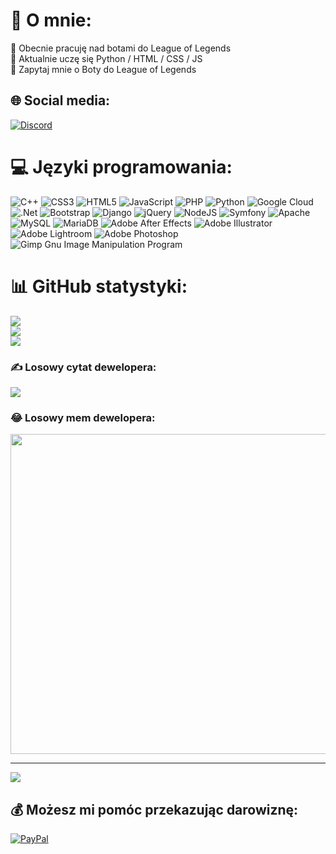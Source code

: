 <!-- https://gprm.itsvg.in/ -->

# 💫 O mnie:
🔭 Obecnie pracuję nad botami do League of Legends <br>
🌱 Aktualnie uczę się Python / HTML / CSS / JS <br>
💬 Zapytaj mnie o Boty do League of Legends


## 🌐 Social media:
[![Discord](https://img.shields.io/badge/Discord-%237289DA.svg?logo=discord&logoColor=white)](https://discord.gg/#7187) 

# 💻 Języki programowania:
![C++](https://img.shields.io/badge/c++-%2300599C.svg?style=for-the-badge&logo=c%2B%2B&logoColor=white) ![CSS3](https://img.shields.io/badge/css3-%231572B6.svg?style=for-the-badge&logo=css3&logoColor=white) ![HTML5](https://img.shields.io/badge/html5-%23E34F26.svg?style=for-the-badge&logo=html5&logoColor=white) ![JavaScript](https://img.shields.io/badge/javascript-%23323330.svg?style=for-the-badge&logo=javascript&logoColor=%23F7DF1E) ![PHP](https://img.shields.io/badge/php-%23777BB4.svg?style=for-the-badge&logo=php&logoColor=white) ![Python](https://img.shields.io/badge/python-3670A0?style=for-the-badge&logo=python&logoColor=ffdd54) ![Google Cloud](https://img.shields.io/badge/Google%20Cloud-%234285F4.svg?style=for-the-badge&logo=google-cloud&logoColor=white) ![.Net](https://img.shields.io/badge/.NET-5C2D91?style=for-the-badge&logo=.net&logoColor=white) ![Bootstrap](https://img.shields.io/badge/bootstrap-%23563D7C.svg?style=for-the-badge&logo=bootstrap&logoColor=white) ![Django](https://img.shields.io/badge/django-%23092E20.svg?style=for-the-badge&logo=django&logoColor=white) ![jQuery](https://img.shields.io/badge/jquery-%230769AD.svg?style=for-the-badge&logo=jquery&logoColor=white) ![NodeJS](https://img.shields.io/badge/node.js-6DA55F?style=for-the-badge&logo=node.js&logoColor=white) ![Symfony](https://img.shields.io/badge/symfony-%23000000.svg?style=for-the-badge&logo=symfony&logoColor=white) ![Apache](https://img.shields.io/badge/apache-%23D42029.svg?style=for-the-badge&logo=apache&logoColor=white) ![MySQL](https://img.shields.io/badge/mysql-%2300f.svg?style=for-the-badge&logo=mysql&logoColor=white) ![MariaDB](https://img.shields.io/badge/MariaDB-003545?style=for-the-badge&logo=mariadb&logoColor=white) ![Adobe After Effects](https://img.shields.io/badge/Adobe%20After%20Effects-9999FF.svg?style=for-the-badge&logo=Adobe%20After%20Effects&logoColor=white) ![Adobe Illustrator](https://img.shields.io/badge/adobeillustrator-%23FF9A00.svg?style=for-the-badge&logo=adobeillustrator&logoColor=white) ![Adobe Lightroom](https://img.shields.io/badge/Adobe%20Lightroom-31A8FF.svg?style=for-the-badge&logo=Adobe%20Lightroom&logoColor=white) ![Adobe Photoshop](https://img.shields.io/badge/adobephotoshop-%2331A8FF.svg?style=for-the-badge&logo=adobephotoshop&logoColor=white) ![Gimp Gnu Image Manipulation Program](https://img.shields.io/badge/Gimp-657D8B?style=for-the-badge&logo=gimp&logoColor=FFFFFF)
# 📊 GitHub statystyki:
![](https://github-readme-stats.vercel.app/api?username=SomerlikP&theme=blue-green&hide_border=false&include_all_commits=true&count_private=true)<br/>
![](https://github-readme-streak-stats.herokuapp.com/?user=SomerlikP&theme=blue-green&hide_border=false)<br/>
![](https://github-readme-stats.vercel.app/api/top-langs/?username=SomerlikP&theme=blue-green&hide_border=false&include_all_commits=true&count_private=true&layout=compact)

### ✍️ Losowy cytat dewelopera:
![](https://quotes-github-readme.vercel.app/api?type=horizontal&theme=radical)

### 😂 Losowy mem dewelopera:
<img src="https://random-memer.herokuapp.com/" width="512px"/>

---
[![](https://visitcount.itsvg.in/api?id=SomerlikP&icon=5&color=0)](https://visitcount.itsvg.in)

  ## 💰 Możesz mi pomóc przekazując darowiznę:
  [![PayPal](https://img.shields.io/badge/PayPal-00457C?style=for-the-badge&logo=paypal&logoColor=white)](https://paypal.me/test)
